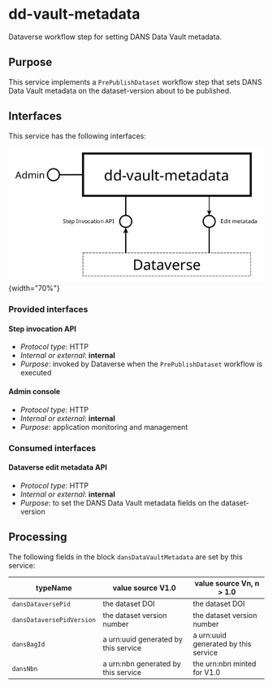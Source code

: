 dd-vault-metadata
=================

Dataverse workflow step for setting DANS Data Vault metadata.

Purpose
-------
This service implements a `PrePublishDataset` workflow step that sets DANS Data Vault metadata
on the dataset-version about to be published. 

Interfaces
----------
This service has the following interfaces:

![interfaces](img/overview.png){width="70%"}

### Provided interfaces

#### Step invocation API

* _Protocol type_: HTTP
* _Internal or external_: **internal**
* _Purpose_: invoked by Dataverse when the `PrePublishDataset` workflow is executed

#### Admin console

* _Protocol type_: HTTP
* _Internal or external_: **internal**
* _Purpose_: application monitoring and management

### Consumed interfaces

#### Dataverse edit metadata API

* _Protocol type_: HTTP
* _Internal or external_: **internal**
* _Purpose_: to set the DANS Data Vault metadata fields on the dataset-version

Processing
-----------
The following fields in the block `dansDataVaultMetadata` are set by this service:

| typeName                  | value source  V1.0                   | value source Vn, n > 1.0                 |
|---------------------------|--------------------------------------|------------------------------------------|
| `dansDataversePid`        | the dataset DOI                      | the dataset DOI                          |
| `dansDataversePidVersion` | the dataset version number           | the dataset version number               |
| `dansBagId`               | a urn:uuid generated by this service | a urn:uuid generated by this<br> service |
| `dansNbn`                 | a urn:nbn generated by this service  | the urn:nbn minted for V1.0              |

